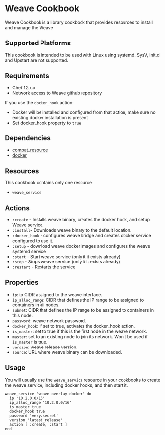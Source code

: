 Weave Cookbook
===============
Weave Cookbook is a library cookbook that provides resources to install and manage the Weave

Supported Platforms
-------------------
This cookbook is intended to be used with Linux using systemd. SysV, Init.d and Upstart are not supported.

Requirements
------------
- Chef 12.x.x
- Network access to Weave github repository

If you use the `docker_hook` action:
- Docker will be installed and configured from that action, make sure no existing docker installation is present
- Set docker_hook property to `true`

Dependencies
------------
- [compat_resource](https://supermarket.chef.io/cookbooks/compat_resource)
- [docker](https://supermarket.chef.io/cookbooks/docker)

Resources
---------
This cookbook contains only one resource
- `weave_service`

Actions
-------
- `:create` - Installs weave binary, creates the docker hook, and setup Weave service.
- `:install`- Downloads weave binary to the default location.
- `:docker_hook` - configures weave bridge and creates docker service configured to use it.
- `:setup` - download weave docker images and configures the weave systemd service
- `:start` - Start weave service (only it it exists already)
- `:stop` - Stops weave service (only it it exists already)
- `:restart` - Restarts the service

Properties
----------
- `ip`: ip CIDR assigned to the weave interface.
- `ip_alloc_range`: CIDR that defines the IP range to be assigned to containers in all nodes.
- `subnet`: CIDR that defines the IP range to be assigned to containers in this node.
- `password`: weave network password.
- `docker_hook`: if set to true, activates the docker_hook action.
- `is_master`: set to true if this is the first node in the weave network.
- `master`: set to an existing node to join its network. Won't be used if `is_master` is true.
- `version`: weave release version.
- `source`: URL where weave binary can be downloaded.


Usage
-----

You will usually use the `weave_service` resource in your cookbooks to create the weave service, including docker hooks, and then start it.

```
weave_service 'weave overlay docker' do
  ip '10.2.0.0/16'
  ip_alloc_range '10.2.0.0/16'
  is_master true
  docker_hook true
  password 'very.secret'
  version 'latest_release'
  action [ :create, :start ]
end
```
